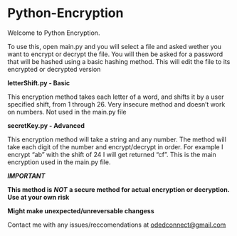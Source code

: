 # Python-Encryption

Welcome to Python Encryption.

To use this, open main.py and you will select a file and asked wether you want to encrypt or decrypt the file. 
You will then be asked for a password that will be hashed using a basic hashing method. 
This will edit the file to its encrypted or decrypted version

**letterShift.py - Basic**

This encryption method takes each letter of a word, and shifts it by a user specified shift, from 1 through 26. Very insecure method and doesn’t work on numbers.
Not used in the main.py file

**secretKey.py - Advanced**

This encryption method will take a string and any number. The method will take each digit of the number and encrypt/decrypt in order. For example I encrypt “ab” with the shift of 24 I will get returned “cf”.
This is the main encryption used in the main.py file.

***IMPORTANT***

**This method is** ***NOT*** **a secure method for actual encryption or decryption. Use at your own risk**

**Might make unexpected/unreversable changess**

Contact me with any issues/reccomendations at odedconnect@gmail.com

